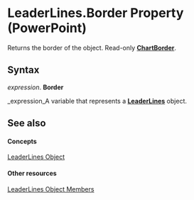 
# LeaderLines.Border Property (PowerPoint)

Returns the border of the object. Read-only  **[ChartBorder](fd651a9a-4068-9a9b-f605-9228da5e6183.md)**.


## Syntax

 _expression_. **Border**

 _expression_A variable that represents a  **[LeaderLines](2357c570-0f68-8bb4-910a-e88c00ed9884.md)** object.


## See also


#### Concepts


 [LeaderLines Object](2357c570-0f68-8bb4-910a-e88c00ed9884.md)
#### Other resources


 [LeaderLines Object Members](b90379be-99ad-404e-8c65-4cb28de92dbc.md)
